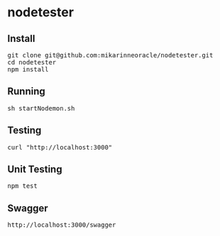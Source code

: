 # nodetester

## Install
<pre>
git clone git@github.com:mikarinneoracle/nodetester.git
cd nodetester
npm install
</pre>

## Running
<pre>sh startNodemon.sh</pre>

## Testing
<pre>curl "http://localhost:3000"</pre>

## Unit Testing
<pre>npm test</pre>

## Swagger
<pre>http://localhost:3000/swagger</pre>
